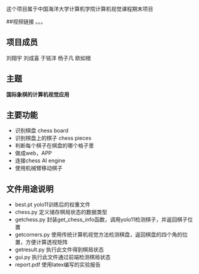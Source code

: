 
这个项目属于中国海洋大学计算机学院计算机视觉课程期末项目

##视频链接
。。。

## 项目成员
刘翔宇
刘成喜
于铭洋
杨子凡
欧如根

## 主题
**国际象棋的计算机视觉应用**

## 主要功能

- 识别棋盘 chess board
- 识别棋盘上的棋子 chess pieces
- 判断每个棋子在棋盘的哪个格子里
- 做成web，APP
- 连接chess AI engine
- 使用机械臂移动棋子
## 文件用途说明
- best.pt yolo11训练后的权重文件
- chess.py 定义储存棋局状态的数据类型
- getchess.py 封装get_chess_info函数，调用yolo11检测棋子，并返回棋子位置
- getcorners.py 使用传统计算机视觉方法检测棋盘，返回棋盘的四个角的位置，方便计算透视矩阵
- getresult.py 执行此文件得到棋局状态
- gui.py 执行此文件通过前端检测棋局状态
- report.pdf 使用latex编写的实验报告
  
